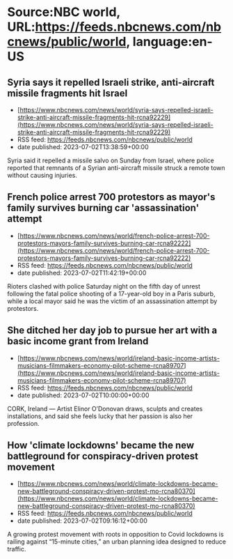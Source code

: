 # Source:NBC world, URL:https://feeds.nbcnews.com/nbcnews/public/world, language:en-US

## Syria says it repelled Israeli strike, anti-aircraft missile fragments hit Israel
 - [https://www.nbcnews.com/news/world/syria-says-repelled-israeli-strike-anti-aircraft-missile-fragments-hit-rcna92229](https://www.nbcnews.com/news/world/syria-says-repelled-israeli-strike-anti-aircraft-missile-fragments-hit-rcna92229)
 - RSS feed: https://feeds.nbcnews.com/nbcnews/public/world
 - date published: 2023-07-02T13:38:59+00:00

Syria said it repelled a missile salvo on Sunday from Israel, where police reported that remnants of a Syrian anti-aircraft missile struck a remote town without causing injuries.

## French police arrest 700 protestors as mayor's family survives burning car 'assassination' attempt
 - [https://www.nbcnews.com/news/world/french-police-arrest-700-protestors-mayors-family-survives-burning-car-rcna92222](https://www.nbcnews.com/news/world/french-police-arrest-700-protestors-mayors-family-survives-burning-car-rcna92222)
 - RSS feed: https://feeds.nbcnews.com/nbcnews/public/world
 - date published: 2023-07-02T11:42:19+00:00

Rioters clashed with police Saturday night on the fifth day of unrest following the fatal police shooting of a 17-year-old boy in a Paris suburb, while a local mayor said he was the victim of an assassination attempt by protestors.

## She ditched her day job to pursue her art with a basic income grant from Ireland
 - [https://www.nbcnews.com/news/world/ireland-basic-income-artists-musicians-filmmakers-economy-pilot-scheme-rcna89707](https://www.nbcnews.com/news/world/ireland-basic-income-artists-musicians-filmmakers-economy-pilot-scheme-rcna89707)
 - RSS feed: https://feeds.nbcnews.com/nbcnews/public/world
 - date published: 2023-07-02T10:00:00+00:00

CORK, Ireland — Artist Elinor O’Donovan draws, sculpts and creates installations, and said she feels lucky that her passion is also her profession.

## How 'climate lockdowns' became the new battleground for conspiracy-driven protest movement
 - [https://www.nbcnews.com/news/world/climate-lockdowns-became-new-battleground-conspiracy-driven-protest-mo-rcna80370](https://www.nbcnews.com/news/world/climate-lockdowns-became-new-battleground-conspiracy-driven-protest-mo-rcna80370)
 - RSS feed: https://feeds.nbcnews.com/nbcnews/public/world
 - date published: 2023-07-02T09:16:12+00:00

A growing protest movement with roots in opposition to Covid lockdowns is railing against “15-minute cities,” an urban planning idea designed to reduce traffic.

